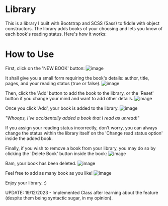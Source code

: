 # Library
This is a library I built with Bootstrap and SCSS (Sass) to fiddle with object constructors. 
The library adds books of your choosing and lets you know of each book's reading status. Here's how it works:

# How to Use
First, click on the 'NEW BOOK' button:
![image](https://github.com/autotelico/library/assets/44820991/313f6e98-44a2-4b2e-bf6d-0ea92355af24)

It shall give you a small form requiring the book's details: author, title, pages, and your reading status (true or false).
![image](https://github.com/autotelico/library/assets/44820991/41809793-6f43-4038-b40e-5b8d7c8af3f2)

Then, click the 'Add' button to add the book to the library, or the 'Reset' button if you change your mind and want to add other details.
![image](https://github.com/autotelico/library/assets/44820991/8f674250-c93b-4467-ae68-e72b6f3456a4)

Once you click 'Add', your book is added to the library.
![image](https://github.com/autotelico/library/assets/44820991/aa0af7ca-0ff6-47b2-aa4f-34e1188d8427)

_"Whoops, I've accidentally added a book that I read as unread!"_

If you assign your reading status incorrectly, don't worry, you can always change the status within the library itself on the 'Change read status option' inside the added book.

Finally, if you wish to remove a book from your library, you may do so by clicking the 'Delete Book' button inside the book:
![image](https://github.com/autotelico/library/assets/44820991/58e9d784-6f7f-49e2-b300-cbc2d4f2ba80)

Bam, your book has been deleted.
![image](https://github.com/autotelico/library/assets/44820991/df391a6b-e683-4cac-abbf-6f52ac9aff19)

Feel free to add as many book as you like!
![image](https://github.com/autotelico/library/assets/44820991/58b82714-7eb1-4584-91e7-43fa6bf1e254)

Enjoy your library. :)

UPDATE:
19/12/2023 - Implemented Class after learning about the feature (despite them being syntactic sugar, in my opinion).
